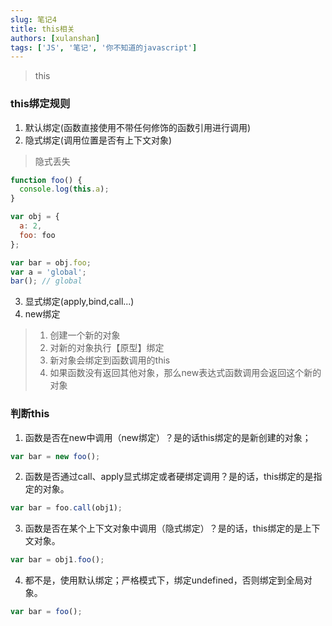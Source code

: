 ```yaml
---
slug: 笔记4
title: this相关
authors: [xulanshan]
tags: ['JS', '笔记', '你不知道的javascript']
---
```


>this

### this绑定规则
1. 默认绑定(函数直接使用不带任何修饰的函数引用进行调用)
2. 隐式绑定(调用位置是否有上下文对象)

>隐式丢失
```javascript
function foo() {
  console.log(this.a);
}

var obj = {
  a: 2,
  foo: foo
};

var bar = obj.foo;
var a = 'global';
bar(); // global
```

3. 显式绑定(apply,bind,call...)
4. new绑定
> 1. 创建一个新的对象
> 2. 对新的对象执行【原型】绑定
> 3. 新对象会绑定到函数调用的this
> 4. 如果函数没有返回其他对象，那么new表达式函数调用会返回这个新的对象

### 判断this
1. 函数是否在new中调用（new绑定）？是的话this绑定的是新创建的对象；
``` javascript
var bar = new foo();
```

2. 函数是否通过call、apply显式绑定或者硬绑定调用？是的话，this绑定的是指定的对象。
```javascript
var bar = foo.call(obj1);
```

3. 函数是否在某个上下文对象中调用（隐式绑定）？是的话，this绑定的是上下文对象。
```javascript
var bar = obj1.foo();
```

4. 都不是，使用默认绑定；严格模式下，绑定undefined，否则绑定到全局对象。
```javascript
var bar = foo();
```


